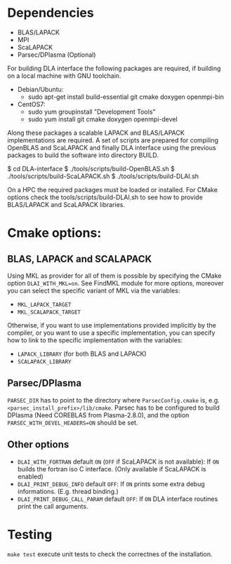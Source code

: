 # Dependencies

- BLAS/LAPACK
- MPI
- ScaLAPACK
- Parsec/DPlasma (Optional)

For building DLA interface the following packages are required, if building on
a local machine with GNU toolchain.

- Debian/Ubuntu:
  - sudo apt-get install build-essential git cmake doxygen openmpi-bin
- CentOS7:
  - sudo yum groupinstall "Development Tools"
  - sudo yum install git cmake doxygen openmpi-devel

Along these packages a scalable LAPACK and BLAS/LAPACK implementations are
required. A set of scripts are prepared for compiling OpenBLAS and ScaLAPACK
and finally DLA interface using the previous packages to build the software
into directory BUILD.

  $ cd DLA-interface
  $ ./tools/scripts/build-OpenBLAS.sh
  $ ./tools/scripts/build-ScaLAPACK.sh
  $ ./tools/scripts/build-DLAI.sh

On a HPC the required packages must be loaded or installed. For CMake options
check the tools/scripts/build-DLAI.sh to see how to provide BLAS/LAPACK and
ScaLAPACK libraries.

# Cmake options:

## BLAS, LAPACK and SCALAPACK

Using MKL as provider for all of them is possible by specifying the CMake option `DLAI_WITH_MKL=on`.
See FindMKL module for more options, moreover you can select the specific variant of MKL via the variables:
- `MKL_LAPACK_TARGET`
- `MKL_SCALAPACK_TARGET`

Otherwise, if you want to use implementations provided implicitly by the compiler, or you want to use a specific implementation, you can
specify how to link to the specific implementation with the variables:
- `LAPACK_LIBRARY` (for both BLAS and LAPACK)
- `SCALAPACK_LIBRARY`

## Parsec/DPlasma

`PARSEC_DIR` has to point to the directory where `ParsecConfig.cmake` is,
e.g. `<parsec_install_prefix>/lib/cmake`.
Parsec has to be configured to build DPlasma (Need COREBLAS from Plasma-2.8.0), and the option `PARSEC_WITH_DEVEL_HEADERS=ON` should be set.

## Other options

- `DLAI_WITH_FORTRAN` default `ON` (`OFF` if ScaLAPACK is not available): If `ON` builds the fortran iso C interface. (Only available if ScaLAPACK is enabled)
- `DLAI_PRINT_DEBUG_INFO` default `OFF`: If `ON` prints some extra debug informations. (E.g. thread binding.)
- `DLAI_PRINT_DEBUG_CALL_PARAM` default `OFF`: If `ON` DLA interface routines print the call arguments.

# Testing

`make test` execute unit tests to check the correctnes of the installation.
